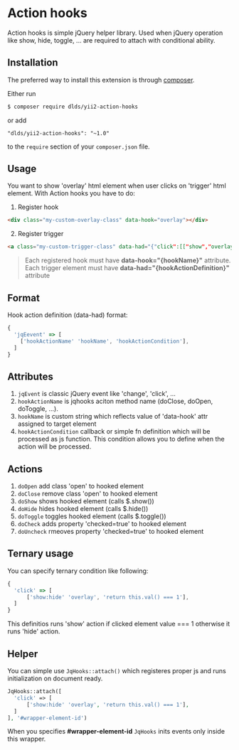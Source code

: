 # Action hooks

Action hooks is simple jQuery helper library. Used when jQuery operation like show, hide, toggle, ... are required to attach with conditional ability.

## Installation

The preferred way to install this extension is through [composer](http://getcomposer.org/download/).

Either run

```bash
$ composer require dlds/yii2-action-hooks
```

or add

```
"dlds/yii2-action-hooks": "~1.0"
```

to the `require` section of your `composer.json` file.

## Usage

You want to show 'overlay' html element when user clicks on 'trigger' html element. With Action hooks you have to do:

1. Register hook

  ```html
  <div class="my-custom-overlay-class" data-hook="overlay"></div>
  ```

2. Register trigger

  ```html
  <a class="my-custom-trigger-class" data-had="{"click":[["show","overlay"]]}"></div>
  ```

> Each registered hook must have **data-hook="{hookName}"** attribute. Each trigger element must have **data-had="{hookActionDefinition}"** attribute

## Format

Hook action definition (data-had) format:

```javascript
{
  'jqEevent' => [
    ['hookActionName' 'hookName', 'hookActionCondition'],
  ]
}
```

## Attributes

1. `jqEvent` is classic jQuery event like 'change', 'click', ...
2. `hookActionName` is jqhooks aciton method name (doClose, doOpen, doToggle, ...).
3. `hookName` is custom string which reflects value of 'data-hook' attr assigned to target element
4. `hookActionCondition` callback or simple fn definition which will be processed as js function. This condition allows you to define when the action will be processed.

## Actions

1. `doOpen` add class 'open' to hooked element
2. `doClose` remove class 'open' to hooked element
3. `doShow` shows hooked element (calls $.show())
4. `doHide` hides hooked element (calls $.hide())
5. `doToggle` toggles hooked element (calls $.toggle())
6. `doCheck` adds property 'checked=true' to hooked element
7. `doUncheck` rmeoves property 'checked=true' to hooked element

## Ternary usage

You can specify ternary condition like following:

```javascript
{
  'click' => [
      ['show:hide' 'overlay', 'return this.val() === 1'],
  ]
}
```

This definitios runs 'show' action if clicked element value === 1 otherwise it runs 'hide' action.

## Helper

You can simple use `JqHooks::attach()` which registeres proper js and runs initialization on document ready.

```php
JqHooks::attach([
  'click' => [
      ['show:hide' 'overlay', 'return this.val() === 1'],
  ]
], '#wrapper-element-id')
```

When you specifies **#wrapper-element-id** `JqHooks` inits events only inside this wrapper.
